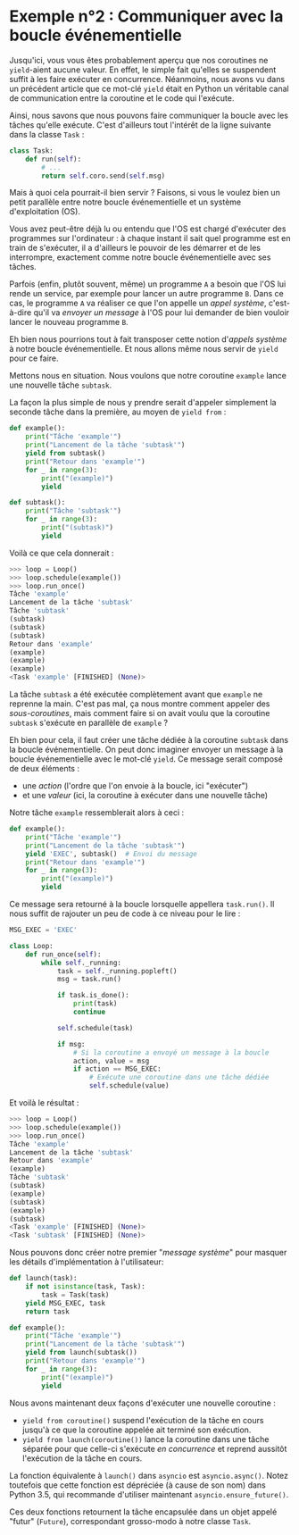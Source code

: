 # Exemple n°2 : Communiquer avec la boucle événementielle

Jusqu'ici, vous vous êtes probablement aperçu que nos coroutines ne
`yield`-aient aucune valeur. En effet, le simple fait qu'elles se suspendent
suffit à les faire exécuter en concurrence. Néanmoins, nous avons vu dans un
précédent article que ce mot-clé `yield` était en Python un véritable canal de
communication entre la coroutine et le code qui l'exécute.

Ainsi, nous savons que nous pouvons faire communiquer la boucle avec les tâches
qu'elle exécute. C'est d'ailleurs tout l'intérêt de la ligne suivante dans la
classe `Task` :

```python
class Task:
    def run(self):
        # ...
        return self.coro.send(self.msg)
```

Mais à quoi cela pourrait-il bien servir ? Faisons, si vous le voulez bien un
petit parallèle entre notre boucle événementielle et un système d'exploitation
(OS).

Vous avez peut-être déjà lu ou entendu que l'OS est chargé d'exécuter des
programmes sur l'ordinateur : à chaque instant il sait quel programme est en
train de s'exécuter, il a d'ailleurs le pouvoir de les démarrer et de les
interrompre, exactement comme notre boucle événementielle avec ses tâches.

Parfois (enfin, plutôt souvent, même) un programme `A` a besoin que l'OS lui
rende un service, par exemple pour lancer un autre programme `B`. Dans ce cas,
le programme `A` va réaliser ce que l'on appelle un *appel système*,
c'est-à-dire qu'il va *envoyer un message* à l'OS pour lui demander de bien
vouloir lancer le nouveau programme `B`.

Eh bien nous pourrions tout à fait transposer cette notion d'*appels système* à
notre boucle événementielle. Et nous allons même nous servir de `yield` pour ce
faire.

Mettons nous en situation. Nous voulons que notre coroutine `example` lance
une nouvelle tâche `subtask`.

La façon la plus simple de nous y prendre serait d'appeler simplement la
seconde tâche dans la première, au moyen de `yield from` :

```python
def example():
    print("Tâche 'example'")
    print("Lancement de la tâche 'subtask'")
    yield from subtask()
    print("Retour dans 'example'")
    for _ in range(3):
        print("(example)")
        yield

def subtask():
    print("Tâche 'subtask'")
    for _ in range(3):
        print("(subtask)")
        yield
```

Voilà ce que cela donnerait :

```python
>>> loop = Loop()
>>> loop.schedule(example())
>>> loop.run_once()
Tâche 'example'
Lancement de la tâche 'subtask'
Tâche 'subtask'
(subtask)
(subtask)
(subtask)
Retour dans 'example'
(example)
(example)
(example)
<Task 'example' [FINISHED] (None)>
```

La tâche `subtask` a été exécutée complètement avant que `example` ne reprenne
la main. C'est pas mal, ça nous montre comment appeler des *sous-coroutines*,
mais comment faire si on avait voulu que la coroutine `subtask` s'exécute en
parallèle de `example` ?

Eh bien pour cela, il faut créer une tâche dédiée à la coroutine `subtask` dans
la boucle événementielle. On peut donc imaginer envoyer un message à la boucle
événementielle avec le mot-clé `yield`. Ce message serait composé de deux
éléments :

* une *action* (l'ordre que l'on envoie à la boucle, ici "exécuter")
* et une *valeur* (ici, la coroutine à exécuter dans une nouvelle tâche)

Notre tâche `example` ressemblerait alors à ceci :

```python
def example():
    print("Tâche 'example'")
    print("Lancement de la tâche 'subtask'")
    yield 'EXEC', subtask()  # Envoi du message
    print("Retour dans 'example'")
    for _ in range(3):
        print("(example)")
        yield
```

Ce message sera retourné à la boucle lorsquelle appellera `task.run()`. Il nous
suffit de rajouter un peu de code à ce niveau pour le lire :

```python
MSG_EXEC = 'EXEC'

class Loop:
    def run_once(self):
        while self._running:
            task = self._running.popleft()
            msg = task.run()

            if task.is_done():
                print(task)
                continue

            self.schedule(task)

            if msg:
                # Si la coroutine a envoyé un message à la boucle
                action, value = msg
                if action == MSG_EXEC:
                    # Exécute une coroutine dans une tâche dédiée
                    self.schedule(value)
```

Et voilà le résultat :

```python
>>> loop = Loop()
>>> loop.schedule(example())
>>> loop.run_once()
Tâche 'example'
Lancement de la tâche 'subtask'
Retour dans 'example'
(example)
Tâche 'subtask'
(subtask)
(example)
(subtask)
(example)
(subtask)
<Task 'example' [FINISHED] (None)>
<Task 'subtask' [FINISHED] (None)>
```

Nous pouvons donc créer notre premier "*message système*" pour masquer les
détails d'implémentation à l'utilisateur:

```python
def launch(task):
    if not isinstance(task, Task):
        task = Task(task)
    yield MSG_EXEC, task
    return task

def example():
    print("Tâche 'example'")
    print("Lancement de la tâche 'subtask'")
    yield from launch(subtask())
    print("Retour dans 'example'")
    for _ in range(3):
        print("(example)")
        yield
```

Nous avons maintenant deux façons d'exécuter une nouvelle coroutine :

* `yield from coroutine()` suspend l'exécution de la tâche en cours jusqu'à ce
  que la coroutine appelée ait terminé son exécution.
* `yield from launch(coroutine())` lance la coroutine dans une tâche séparée
  pour que celle-ci s'exécute *en concurrence* et reprend aussitôt l'exécution de
  la tâche en cours.

La fonction équivalente à `launch()` dans `asyncio` est `asyncio.async()`.
Notez toutefois que cette fonction est dépréciée (à cause de son nom) dans
Python 3.5, qui recommande d'utiliser maintenant `asyncio.ensure_future()`.

Ces deux fonctions retournent la tâche encapsulée dans un objet appelé "futur"
(`Future`), correspondant grosso-modo à notre classe `Task`.
